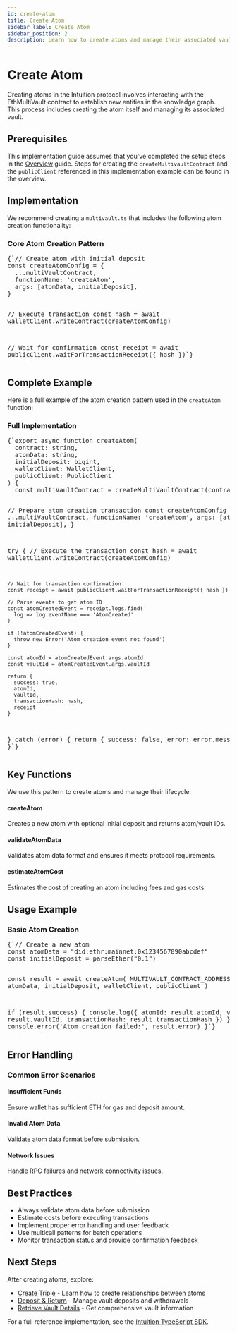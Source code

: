 ```yaml
---
id: create-atom
title: Create Atom
sidebar_label: Create Atom
sidebar_position: 2
description: Learn how to create atoms and manage their associated vaults
---
```


# Create Atom

Creating atoms in the Intuition protocol involves interacting with the EthMultiVault contract to establish new entities in the knowledge graph. This process includes creating the atom itself and managing its associated vault.

## Prerequisites

This implementation guide assumes that you've completed the setup steps in the [Overview](/guides/developer-tools/interactions/overview) guide. Steps for creating the `createMultivaultContract` and the `publicClient` referenced in this implementation example can be found in the overview.

## Implementation

We recommend creating a `multivault.ts` that includes the following atom creation functionality:

<div style={{ backgroundColor: 'var(--ifm-color-emphasis-50)', padding: '1.5rem', borderRadius: '8px', marginTop: '2rem', marginBottom: '2rem' }}>
<h3 style={{ marginTop: 0, marginBottom: '1rem' }}>Core Atom Creation Pattern</h3>
<div style={{ backgroundColor: 'var(--ifm-background-color)', padding: '1rem', borderRadius: '6px', border: '1px solid var(--ifm-color-emphasis-300)' }}>
<pre style={{ margin: 0, fontSize: '0.9rem', fontFamily: 'monospace' }}>
{`// Create atom with initial deposit
const createAtomConfig = {
  ...multiVaultContract,
  functionName: 'createAtom',
  args: [atomData, initialDeposit],
}

// Execute transaction
const hash = await walletClient.writeContract(createAtomConfig)

// Wait for confirmation
const receipt = await publicClient.waitForTransactionReceipt({ hash })`}
</pre>
</div>
</div>

## Complete Example

Here is a full example of the atom creation pattern used in the `createAtom` function:

<div style={{ backgroundColor: 'var(--ifm-color-emphasis-50)', padding: '1.5rem', borderRadius: '8px', marginTop: '2rem', marginBottom: '2rem' }}>
<h3 style={{ marginTop: 0, marginBottom: '1rem' }}>Full Implementation</h3>
<div style={{ backgroundColor: 'var(--ifm-background-color)', padding: '1rem', borderRadius: '6px', border: '1px solid var(--ifm-color-emphasis-300)' }}>
<pre style={{ margin: 0, fontSize: '0.9rem', fontFamily: 'monospace' }}>
{`export async function createAtom(
  contract: string,
  atomData: string,
  initialDeposit: bigint,
  walletClient: WalletClient,
  publicClient: PublicClient
) {
  const multiVaultContract = createMultiVaultContract(contract)

  // Prepare atom creation transaction
  const createAtomConfig = {
    ...multiVaultContract,
    functionName: 'createAtom',
    args: [atomData, initialDeposit],
  }

  try {
    // Execute the transaction
    const hash = await walletClient.writeContract(createAtomConfig)
    
    // Wait for transaction confirmation
    const receipt = await publicClient.waitForTransactionReceipt({ hash })
    
    // Parse events to get atom ID
    const atomCreatedEvent = receipt.logs.find(
      log => log.eventName === 'AtomCreated'
    )
    
    if (!atomCreatedEvent) {
      throw new Error('Atom creation event not found')
    }
    
    const atomId = atomCreatedEvent.args.atomId
    const vaultId = atomCreatedEvent.args.vaultId
    
    return {
      success: true,
      atomId,
      vaultId,
      transactionHash: hash,
      receipt
    }
  } catch (error) {
    return {
      success: false,
      error: error.message
    }
  }
}`}
</pre>
</div>
</div>

## Key Functions

We use this pattern to create atoms and manage their lifecycle:

<div style={{ display: 'grid', gridTemplateColumns: 'repeat(auto-fit, minmax(250px, 1fr))', gap: '1rem', marginTop: '2rem', marginBottom: '2rem' }}>

<div style={{ border: '1px solid var(--ifm-color-emphasis-300)', borderRadius: '6px', padding: '1rem', backgroundColor: 'var(--ifm-background-color)' }}>
<h4 style={{ marginTop: 0, marginBottom: '0.5rem' }}>createAtom</h4>
<p style={{ margin: 0, fontSize: '0.9rem' }}>
Creates a new atom with optional initial deposit and returns atom/vault IDs.
</p>
</div>

<div style={{ border: '1px solid var(--ifm-color-emphasis-300)', borderRadius: '6px', padding: '1rem', backgroundColor: 'var(--ifm-background-color)' }}>
<h4 style={{ marginTop: 0, marginBottom: '0.5rem' }}>validateAtomData</h4>
<p style={{ margin: 0, fontSize: '0.9rem' }}>
Validates atom data format and ensures it meets protocol requirements.
</p>
</div>

<div style={{ border: '1px solid var(--ifm-color-emphasis-300)', borderRadius: '6px', padding: '1rem', backgroundColor: 'var(--ifm-background-color)' }}>
<h4 style={{ marginTop: 0, marginBottom: '0.5rem' }}>estimateAtomCost</h4>
<p style={{ margin: 0, fontSize: '0.9rem' }}>
Estimates the cost of creating an atom including fees and gas costs.
</p>
</div>

</div>

## Usage Example

<div style={{ backgroundColor: 'var(--ifm-color-emphasis-50)', padding: '1.5rem', borderRadius: '8px', marginTop: '2rem', marginBottom: '2rem' }}>
<h3 style={{ marginTop: 0, marginBottom: '1rem' }}>Basic Atom Creation</h3>
<div style={{ backgroundColor: 'var(--ifm-background-color)', padding: '1rem', borderRadius: '6px', border: '1px solid var(--ifm-color-emphasis-300)' }}>
<pre style={{ margin: 0, fontSize: '0.9rem', fontFamily: 'monospace' }}>
{`// Create a new atom
const atomData = "did:ethr:mainnet:0x1234567890abcdef"
const initialDeposit = parseEther("0.1")

const result = await createAtom(
  MULTIVAULT_CONTRACT_ADDRESS,
  atomData,
  initialDeposit,
  walletClient,
  publicClient
)

if (result.success) {
  console.log({
    atomId: result.atomId,
    vaultId: result.vaultId,
    transactionHash: result.transactionHash
  })
} else {
  console.error('Atom creation failed:', result.error)
}`}
</pre>
</div>
</div>

## Error Handling

<div style={{ backgroundColor: 'var(--ifm-color-emphasis-50)', padding: '1.5rem', borderRadius: '8px', marginTop: '2rem', marginBottom: '2rem' }}>
<h3 style={{ marginTop: 0, marginBottom: '1rem' }}>Common Error Scenarios</h3>
<div style={{ display: 'grid', gridTemplateColumns: 'repeat(auto-fit, minmax(250px, 1fr))', gap: '1rem' }}>
<div style={{ border: '1px solid var(--ifm-color-emphasis-300)', borderRadius: '6px', padding: '1rem', backgroundColor: 'var(--ifm-background-color)' }}>
<h4 style={{ marginTop: 0, marginBottom: '0.5rem' }}>Insufficient Funds</h4>
<p style={{ margin: 0, fontSize: '0.9rem' }}>
Ensure wallet has sufficient ETH for gas and deposit amount.
</p>
</div>
<div style={{ border: '1px solid var(--ifm-color-emphasis-300)', borderRadius: '6px', padding: '1rem', backgroundColor: 'var(--ifm-background-color)' }}>
<h4 style={{ marginTop: 0, marginBottom: '0.5rem' }}>Invalid Atom Data</h4>
<p style={{ margin: 0, fontSize: '0.9rem' }}>
Validate atom data format before submission.
</p>
</div>
<div style={{ border: '1px solid var(--ifm-color-emphasis-300)', borderRadius: '6px', padding: '1rem', backgroundColor: 'var(--ifm-background-color)' }}>
<h4 style={{ marginTop: 0, marginBottom: '0.5rem' }}>Network Issues</h4>
<p style={{ margin: 0, fontSize: '0.9rem' }}>
Handle RPC failures and network connectivity issues.
</p>
</div>
</div>
</div>

## Best Practices

- Always validate atom data before submission
- Estimate costs before executing transactions
- Implement proper error handling and user feedback
- Use multicall patterns for batch operations
- Monitor transaction status and provide confirmation feedback

## Next Steps

After creating atoms, explore:

- [Create Triple](/guides/developer-tools/interactions/create-triple) - Learn how to create relationships between atoms
- [Deposit & Return](/guides/developer-tools/interactions/deposit-return) - Manage vault deposits and withdrawals
- [Retrieve Vault Details](/guides/developer-tools/interactions/retrieve-vault-details) - Get comprehensive vault information

For a full reference implementation, see the [Intuition TypeScript SDK](https://github.com/0xIntuition/intuition-ts). 